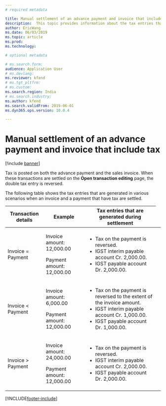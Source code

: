 ```yaml
---
# required metadata

title: Manual settlement of an advance payment and invoice that include tax
description:  This topic provides information about the tax entries that are generated in various scenarios when an invoice and a payment that include tax are settled.
author: EricWang
ms.date: 06/03/2019
ms.topic: article
ms.prod: 
ms.technology: 

# optional metadata

# ms.search.form: 
audience: Application User
# ms.devlang: 
ms.reviewer: kfend
# ms.tgt_pltfrm: 
# ms.custom: 
ms.search.region: India
# ms.search.industry: 
ms.author: kfend
ms.search.validFrom: 2019-06-01
ms.dyn365.ops.version: 10.0.4

---
```


# Manual settlement of an advance payment and invoice that include tax

[!include [banner](../includes/banner.md)]

Tax is posted on both the advance payment and the sales invoice. When these transactions are settled on the **Open transaction editing** page, the double tax entry is reversed.

The following table shows the tax entries that are generated in various scenarios when an invoice and a payment that have tax are settled.

<table>
<thead>
<tr>
<th>Transaction details</th>
<th>Example</th>
<th>Tax entries that are generated during settlement</th>
</tr>
</thead>
<tbody>
<tr>
<td>Invoice = Payment</td>
<td>
<p>Invoice amount: 12,000.00</p>
<p>Payment amount: 12,000.00</p>
</td>
<td>
<ul>
<li>Tax on the payment is reversed.</li>
<li>IGST interim payable account Cr. 2,000.00.</li>
<li>IGST payable account Dr. 2,000.00.</li>
</ul>
<td>
</tr>
<tr>
<td>Invoice &lt; Payment</td>
<td>
<p>Invoice amount: 6,000.00</p>
<p>Payment amount: 12,000.00</p>
</td>
<td>
<ul>
<li>Tax on the payment is reversed to the extent of the invoice amount.</li>
<li>IGST interim payable account Cr. 1,000.00.</li>
<li>IGST payable account Dr. 1,000.00.</li>
</ul>
</td>
</tr>
<tr>
<td>Invoice &gt; Payment</td>
<td>
<p>Invoice amount: 24,000.00</p>
<p>Payment amount: 12,000.00</p>
</td>
<td>
<ul>
<li>Tax on the payment is reversed.</li>
<li>IGST interim payable account Cr. 2,000.00.</li>
<li>IGST payable account Dr. 2,000.00.</li>
</ul>
</td>
</tr>
</tbody>
</table>


[!INCLUDE[footer-include](../../includes/footer-banner.md)]